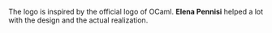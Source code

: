 The logo is inspired by the official logo of OCaml.
**Elena Pennisi** helped a lot with the design and the actual realization.
